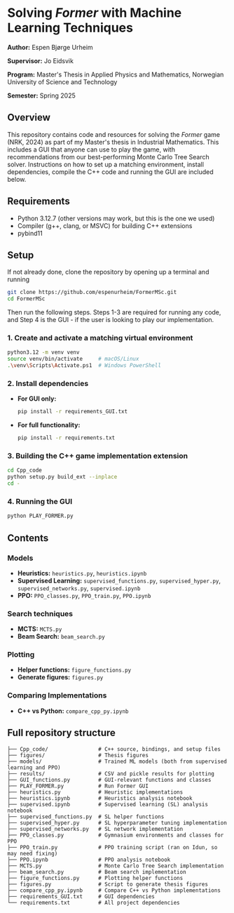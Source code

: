 # Solving *Former* with Machine Learning Techniques

**Author:** Espen Bjørge Urheim

**Supervisor:** Jo Eidsvik

**Program:** Master's Thesis in Applied Physics and Mathematics, Norwegian University of Science and Technology

**Semester:** Spring 2025

## Overview

This repository contains code and resources for solving the *Former* game (NRK, 2024) as part of my Master's thesis in Industrial Mathematics. This includes a GUI that anyone can use to play the game, with recommendations from our best-performing Monte Carlo Tree Search solver. Instructions on how to set up a matching environment, install dependencies, compile the C++ code and running the GUI are included below.

## Requirements

* Python 3.12.7 (other versions may work, but this is the one we used)
* Compiler (g++, clang, or MSVC) for building C++ extensions
* pybind11

## Setup
If not already done, clone the repository by opening up a terminal and running 
```bash
git clone https://github.com/espenurheim/FormerMSc.git
cd FormerMSc
```

Then run the following steps. Steps 1-3 are required for running any code, and Step 4 is the GUI - if the user is looking to play our implementation.

### 1. Create and activate a matching virtual environment

```bash
python3.12 -m venv venv
source venv/bin/activate     # macOS/Linux
.\venv\Scripts\Activate.ps1  # Windows PowerShell
```

### 2. Install dependencies

* **For GUI only:**

  ```bash
  pip install -r requirements_GUI.txt
  ```
* **For full functionality:**

  ```bash
  pip install -r requirements.txt
  ```

### 3. Building the C++ game implementation extension

```bash
cd Cpp_code
python setup.py build_ext --inplace
cd -
```

### 4. Running the GUI

```bash
python PLAY_FORMER.py
```

## Contents

### Models

* **Heuristics:** `heuristics.py`, `heuristics.ipynb`
* **Supervised Learning:** `supervised_functions.py`, `supervised_hyper.py`, `supervised_networks.py`, `supervised.ipynb`
* **PPO:** `PPO_classes.py`, `PPO_train.py`, `PPO.ipynb`

### Search techniques

* **MCTS:** `MCTS.py`
* **Beam Search:** `beam_search.py`

### Plotting

* **Helper functions:** `figure_functions.py`
* **Generate figures:** `figures.py`

### Comparing Implementations

* **C++ vs Python:** `compare_cpp_py.ipynb`

## Full repository structure

```
├── Cpp_code/                # C++ source, bindings, and setup files
├── figures/                 # Thesis figures
├── models/                  # Trained ML models (both from supervised learning and PPO)
├── results/                 # CSV and pickle results for plotting
├── GUI_functions.py         # GUI-relevant functions and classes
├── PLAY_FORMER.py           # Run Former GUI
├── heuristics.py            # Heuristic implementations
├── heuristics.ipynb         # Heuristics analysis notebook
├── supervised.ipynb         # Supervised learning (SL) analysis notebook
├── supervised_functions.py  # SL helper functions
├── supervised_hyper.py      # SL hyperparameter tuning implementation
├── supervised_networks.py   # SL network implementation
├── PPO_classes.py           # Gymnasium environments and classes for PPO
├── PPO_train.py             # PPO training script (ran on Idun, so may need fixing)
├── PPO.ipynb                # PPO analysis notebook
├── MCTS.py                  # Monte Carlo Tree Search implementation
├── beam_search.py           # Beam search implementation
├── figure_functions.py      # Plotting helper functions
├── figures.py               # Script to generate thesis figures
├── compare_cpp_py.ipynb     # Compare C++ vs Python implementations
├── requirements_GUI.txt     # GUI dependencies
└── requirements.txt         # All project dependencies
```
